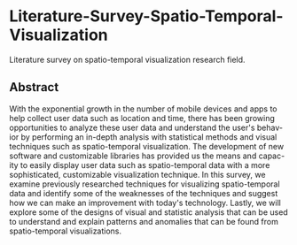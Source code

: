 # Literature-Survey-Spatio-Temporal-Visualization

Literature survey on spatio-temporal visualization research field. 

## Abstract

With the exponential growth in the number of mobile devices and apps
to help collect user data such as location and time, there has been growing
opportunities to analyze these user data and understand the user's behav-
ior by performing an in-depth analysis with statistical methods and visual
techniques such as spatio-temporal visualization. The development of new
software and customizable libraries has provided us the means and capac-
ity to easily display user data such as spatio-temporal data with a more
sophisticated, customizable visualization technique. In this survey, we
examine previously researched techniques for visualizing spatio-temporal
data and identify some of the weaknesses of the techniques and suggest
how we can make an improvement with today's technology. Lastly, we
will explore some of the designs of visual and statistic analysis that can
be used to understand and explain patterns and anomalies that can be
found from spatio-temporal visualizations.
